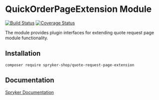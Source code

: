 # QuickOrderPageExtension Module
[![Build Status](https://travis-ci.org/spryker-shop/quote-request-page-extension.svg)](https://travis-ci.org/spryker-shop/quote-request-page-extension)
[![Coverage Status](https://coveralls.io/repos/github/spryker-shop/quote-request-page-extension/badge.svg)](https://coveralls.io/github/spryker-shop/quote-request-page-extension)

The module provides plugin interfaces for extending quote request page module functionality.

## Installation

```
composer require spryker-shop/quote-request-page-extension
```

## Documentation

[Spryker Documentation](https://academy.spryker.com/developing_with_spryker/module_guide/modules.html)
